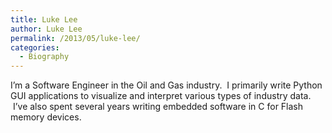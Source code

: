 ```yaml
---
title: Luke Lee
author: Luke Lee
permalink: /2013/05/luke-lee/
categories:
  - Biography
---
```

I&#8217;m a Software Engineer in the Oil and Gas industry.  I primarily write Python GUI applications to visualize and interpret various types of industry data.  I&#8217;ve also spent several years writing embedded software in C for Flash memory devices.
